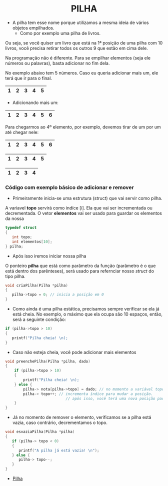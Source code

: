 <h1 align="center">PILHA</h1>


- A pilha tem esse nome porque utilizamos a mesma ideia de vários objetos empilhados.
   - Como por exemplo uma pilha de livros.
   
Ou seja, se você quiser um livro que está na 1ª posição de uma pilha com 10 livros, você precisa retirar todos os outros 9 que estão em cima dele.


Na programação não é diferente. Para se empilhar elementos (seja ele números ou palavras), basta adicionar no fim dela.

No exemplo abaixo tem 5 números. Caso eu queria adicionar mais um, ele terá que ir para o final.

1 | 2 | 3 | 4 | 5 
--- | --- | --- | --- | --- 
    
- Adicionando mais um:
     
1 | 2 | 3 | 4 | 5 | 6
--- | --- | --- | --- | --- | ---

Para chegarmos ao 4º elemento, por exemplo, devemos tirar de um por um até chegar nele:

1 | 2 | 3 | 4 | 5 | 6
--- | --- | --- | --- | --- | ---

1 | 2 | 3 | 4 | 5
--- | --- | --- | --- | ---

1 | 2 | 3 | 4 
--- | --- | --- | ---

### Código com exemplo básico de adicionar e remover


- Primeiramente inicia-se uma estrutura (struct) que vai servir como pilha.

A variavel **topo** servirá como indíce [i]. Ela que vai ser incrementada ou decrementada. O vetor **elementos** vai ser usado para guardar os elementos da nossa

```C
typedef struct
{
   int topo;
   int elementos[10];
} pilha;
```

- Após isso iremos iniciar nossa pilha

O ponteiro **pilha** que está como parâmetro da função (parâmetro é o que está dentro dos parênteses), será usado para refernciar nosso *struct* do tipo pilha.

```C
void criaPilha(Pilha *pilha)
{
   pilha->topo = 0; // inicia a posição em 0
}
```

- Como ainda é uma pilha estática, precisamos sempre verificar se ela já está cheia. No exemplo, o máximo que ela ocupa são 10 espaços, então, será a seguinte condição:

```C
if (pilha->topo > 10) 
{
   printf("Pilha cheia! \n);
}
```

- Caso não esteja cheia, você pode adicionar mais elementos

```C
void preenchePilha(Pilha *pilha, dado)
{
    if (pilha->topo > 10) 
    {
        printf("Pilha cheia! \n);
    } else {
        pilha-> nota[pilha->topo] = dado; // no momento a variável topo é 0, então, será adicionado o elemento na posição 0.
        pilha-> topo++; // incrementa índice para mudar a posição.
		                   // após isso, você terá uma nova posição para ser preenchida.
    }
}
```

- Já no momento de remover o elemento, verificamos se a pilha está vazia, caso contrário, decrementamos o topo.

```C
void esvaziaPilha(Pilha *pilha)
{
   if (pilha-> topo < 0)
   {
      printf("A pilha já está vazia! \n");
   } else {
      pilha-> topo--;
   }
}
```

- [Pilha](https://github.com/ranielcsar/Algoritmos-em-C/blob/master/2%C2%BA%20semestre%20-%20Estrutura%20de%20Dados/Pilha/Pilha%20est%C3%A1tica.c "Código fonte")
